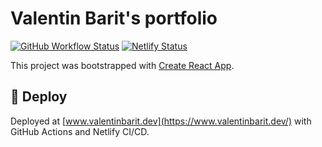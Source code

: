 # Valentin Barit's portfolio

[![GitHub Workflow Status](https://github.com/quibaritaenperdresatrompe/website-business-card/workflows/CD/badge.svg)](https://github.com/quibaritaenperdresatrompe/website-business-card/actions?query=workflow%3ACD) [![Netlify Status](https://api.netlify.com/api/v1/badges/7c65d683-ae95-4118-9fc0-d772730d3dd2/deploy-status)](https://app.netlify.com/sites/valentin-barit-portfolio/deploys)

This project was bootstrapped with [Create React App](https://github.com/facebook/create-react-app).

## 💫 Deploy

Deployed at [www.valentinbarit.dev](https://www.valentinbarit.dev/) with GitHub Actions and Netlify CI/CD.
